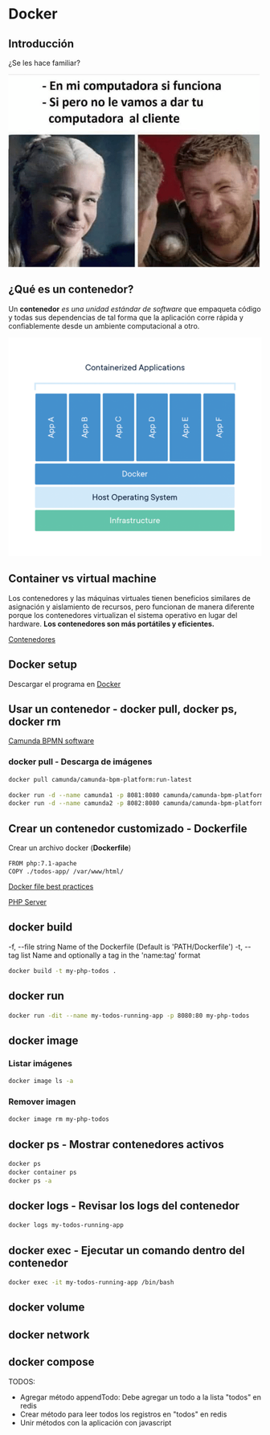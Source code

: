 # Docker

## Introducción

¿Se les hace familiar?

![En mi máquina funciona](img/en-mi-computadora-si-funciona.png)

## ¿Qué es un contenedor?

Un **contenedor** *es una unidad estándar de software* que empaqueta código y todas sus dependencias de tal forma que la aplicación corre rápida y confiablemente desde un ambiente computacional a otro.

![Qué es un contenedor](img/container-what-is-container.png)

## Container vs virtual machine

Los contenedores y las máquinas virtuales tienen beneficios similares de asignación y aislamiento de recursos, pero funcionan de manera diferente porque los contenedores virtualizan el sistema operativo en lugar del hardware. **Los contenedores son más portátiles y eficientes.**

[Contenedores](https://www.docker.com/resources/what-container)

## Docker setup

Descargar el programa en [Docker](https://www.docker.com/get-started)

## Usar un contenedor - docker pull, docker ps, docker rm

[Camunda BPMN software](https://docs.camunda.org/manual/7.15/installation/docker/)

### docker pull - Descarga de imágenes

```bash
docker pull camunda/camunda-bpm-platform:run-latest
```

```bash
docker run -d --name camunda1 -p 8081:8080 camunda/camunda-bpm-platform:run-latest
docker run -d --name camunda2 -p 8082:8080 camunda/camunda-bpm-platform:run-latest
```

## Crear un contenedor customizado - Dockerfile

Crear un archivo docker (**Dockerfile**)

```
FROM php:7.1-apache
COPY ./todos-app/ /var/www/html/
```

[Docker file best practices](https://docs.docker.com/develop/develop-images/dockerfile_best-practices/)

[PHP Server](https://hub.docker.com/_/php)

## docker build

-f, --file string             Name of the Dockerfile (Default is 'PATH/Dockerfile')
-t, --tag list                Name and optionally a tag in the 'name:tag' format

```bash
docker build -t my-php-todos .
```

## docker run

```bash
docker run -dit --name my-todos-running-app -p 8080:80 my-php-todos
```

## docker image

### Listar imágenes

```bash
docker image ls -a
```

### Remover imagen

```bash
docker image rm my-php-todos
```

## docker ps - Mostrar contenedores activos

```bash
docker ps
docker container ps
docker ps -a
```

## docker logs - Revisar los logs del contenedor

```bash
docker logs my-todos-running-app
```

## docker exec - Ejecutar un comando dentro del contenedor

```bash
docker exec -it my-todos-running-app /bin/bash
```

## docker volume

## docker network

## docker compose


TODOS:
- Agregar método appendTodo: Debe agregar un todo a la lista "todos" en redis
- Crear método para leer todos los registros en "todos" en redis
- Unir métodos con la aplicación con javascript
